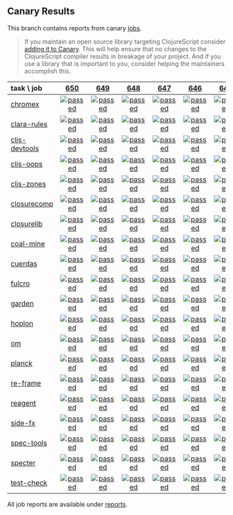 ## Canary Results

This branch contains reports from canary [jobs](https://github.com/cljs-oss/canary/tree/jobs).

> If you maintain an open source library targeting ClojureScript consider [adding it to Canary](https://github.com/cljs-oss/canary/tree/master#how-to-participate). This will help ensure that no changes to the ClojureScript compiler results in breakage of your project. And if you use a library that is important to you, consider helping the maintainers accomplish this.

[//]: # (begin_overview_table)

| task \ job | <a href="reports/2018/11/04/job-000650-1.10.439-39f47c3" title="job #650 finished on 2018-11-04">650</a> | <a href="reports/2018/11/03/job-000649-1.10.439-39f47c3" title="job #649 finished on 2018-11-03">649</a> | <a href="reports/2018/11/02/job-000648-1.10.438-e78d4fc" title="job #648 finished on 2018-11-02">648</a> | <a href="reports/2018/11/01/job-000647-1.10.437-6b9a37a" title="job #647 finished on 2018-11-01">647</a> | <a href="reports/2018/10/31/job-000646-1.10.436-20ba8ef" title="job #646 finished on 2018-10-31">646</a> | <a href="reports/2018/10/30/job-000645-1.10.436-20ba8ef" title="job #645 finished on 2018-10-30">645</a> | <a href="reports/2018/10/30/job-000644-1.10.437-6066a85" title="job #644 finished on 2018-10-30">644</a> | <a href="reports/2018/10/30/job-000643-1.10.436-20ba8ef" title="job #643 finished on 2018-10-30">643</a> | <a href="reports/2018/10/30/job-000640-1.10.432-4fb83ef" title="job #640 finished on 2018-10-30">640</a> | <a href="reports/2018/10/29/job-000639-1.10.432-4fb83ef" title="job #639 finished on 2018-10-29">639</a> |
| :--- | :---: | :---: | :---: | :---: | :---: | :---: | :---: | :---: | :---: | :---: |
| [chromex](https://github.com/binaryage/chromex) | <a href="reports/2018/11/04/job-000650-1.10.439-39f47c3#-chromex"><img title="passed" src="http://box.binaryage.com/s-passed.svg"><a> | <a href="reports/2018/11/03/job-000649-1.10.439-39f47c3#-chromex"><img title="passed" src="http://box.binaryage.com/s-passed.svg"><a> | <a href="reports/2018/11/02/job-000648-1.10.438-e78d4fc#-chromex"><img title="passed" src="http://box.binaryage.com/s-passed.svg"><a> | <a href="reports/2018/11/01/job-000647-1.10.437-6b9a37a#-chromex"><img title="passed" src="http://box.binaryage.com/s-passed.svg"><a> | <a href="reports/2018/10/31/job-000646-1.10.436-20ba8ef#-chromex"><img title="passed" src="http://box.binaryage.com/s-passed.svg"><a> | <a href="reports/2018/10/30/job-000645-1.10.436-20ba8ef#-chromex"><img title="passed" src="http://box.binaryage.com/s-passed.svg"><a> | <a href="reports/2018/10/30/job-000644-1.10.437-6066a85#-chromex"><img title="passed" src="http://box.binaryage.com/s-passed.svg"><a> | <a href="reports/2018/10/30/job-000643-1.10.436-20ba8ef#-chromex"><img title="passed" src="http://box.binaryage.com/s-passed.svg"><a> | <a href="reports/2018/10/30/job-000640-1.10.432-4fb83ef#-chromex"><img title="passed" src="http://box.binaryage.com/s-passed.svg"><a> | <a href="reports/2018/10/29/job-000639-1.10.432-4fb83ef#-chromex"><img title="passed" src="http://box.binaryage.com/s-passed.svg"><a> |
| [clara-rules](https://github.com/cerner/clara-rules) | <a href="reports/2018/11/04/job-000650-1.10.439-39f47c3#-clara-rules"><img title="passed" src="http://box.binaryage.com/s-passed.svg"><a> | <a href="reports/2018/11/03/job-000649-1.10.439-39f47c3#-clara-rules"><img title="passed" src="http://box.binaryage.com/s-passed.svg"><a> | <a href="reports/2018/11/02/job-000648-1.10.438-e78d4fc#-clara-rules"><img title="passed" src="http://box.binaryage.com/s-passed.svg"><a> | <a href="reports/2018/11/01/job-000647-1.10.437-6b9a37a#-clara-rules"><img title="passed" src="http://box.binaryage.com/s-passed.svg"><a> | <a href="reports/2018/10/31/job-000646-1.10.436-20ba8ef#-clara-rules"><img title="passed" src="http://box.binaryage.com/s-passed.svg"><a> | <a href="reports/2018/10/30/job-000645-1.10.436-20ba8ef#-clara-rules"><img title="passed" src="http://box.binaryage.com/s-passed.svg"><a> | <a href="reports/2018/10/30/job-000644-1.10.437-6066a85#-clara-rules"><img title="passed" src="http://box.binaryage.com/s-passed.svg"><a> | <a href="reports/2018/10/30/job-000643-1.10.436-20ba8ef#-clara-rules"><img title="passed" src="http://box.binaryage.com/s-passed.svg"><a> | <a href="reports/2018/10/30/job-000640-1.10.432-4fb83ef#-clara-rules"><img title="passed" src="http://box.binaryage.com/s-passed.svg"><a> | <a href="reports/2018/10/29/job-000639-1.10.432-4fb83ef#-clara-rules"><img title="passed" src="http://box.binaryage.com/s-passed.svg"><a> |
| [cljs-devtools](https://github.com/binaryage/cljs-devtools) | <a href="reports/2018/11/04/job-000650-1.10.439-39f47c3#-cljs-devtools"><img title="passed" src="http://box.binaryage.com/s-passed.svg"><a> | <a href="reports/2018/11/03/job-000649-1.10.439-39f47c3#-cljs-devtools"><img title="passed" src="http://box.binaryage.com/s-passed.svg"><a> | <a href="reports/2018/11/02/job-000648-1.10.438-e78d4fc#-cljs-devtools"><img title="passed" src="http://box.binaryage.com/s-passed.svg"><a> | <a href="reports/2018/11/01/job-000647-1.10.437-6b9a37a#-cljs-devtools"><img title="passed" src="http://box.binaryage.com/s-passed.svg"><a> | <a href="reports/2018/10/31/job-000646-1.10.436-20ba8ef#-cljs-devtools"><img title="passed" src="http://box.binaryage.com/s-passed.svg"><a> | <a href="reports/2018/10/30/job-000645-1.10.436-20ba8ef#-cljs-devtools"><img title="passed" src="http://box.binaryage.com/s-passed.svg"><a> | <a href="reports/2018/10/30/job-000644-1.10.437-6066a85#-cljs-devtools"><img title="failed" src="http://box.binaryage.com/s-failed.svg"><a> | <a href="reports/2018/10/30/job-000643-1.10.436-20ba8ef#-cljs-devtools"><img title="failed" src="http://box.binaryage.com/s-failed.svg"><a> | <a href="reports/2018/10/30/job-000640-1.10.432-4fb83ef#-cljs-devtools"><img title="failed" src="http://box.binaryage.com/s-failed.svg"><a> | <a href="reports/2018/10/29/job-000639-1.10.432-4fb83ef#-cljs-devtools"><img title="failed" src="http://box.binaryage.com/s-failed.svg"><a> |
| [cljs-oops](https://github.com/binaryage/cljs-oops) | <a href="reports/2018/11/04/job-000650-1.10.439-39f47c3#-cljs-oops"><img title="passed" src="http://box.binaryage.com/s-passed.svg"><a> | <a href="reports/2018/11/03/job-000649-1.10.439-39f47c3#-cljs-oops"><img title="passed" src="http://box.binaryage.com/s-passed.svg"><a> | <a href="reports/2018/11/02/job-000648-1.10.438-e78d4fc#-cljs-oops"><img title="passed" src="http://box.binaryage.com/s-passed.svg"><a> | <a href="reports/2018/11/01/job-000647-1.10.437-6b9a37a#-cljs-oops"><img title="passed" src="http://box.binaryage.com/s-passed.svg"><a> | <a href="reports/2018/10/31/job-000646-1.10.436-20ba8ef#-cljs-oops"><img title="passed" src="http://box.binaryage.com/s-passed.svg"><a> | <a href="reports/2018/10/30/job-000645-1.10.436-20ba8ef#-cljs-oops"><img title="passed" src="http://box.binaryage.com/s-passed.svg"><a> | <a href="reports/2018/10/30/job-000644-1.10.437-6066a85#-cljs-oops"><img title="failed" src="http://box.binaryage.com/s-failed.svg"><a> | <a href="reports/2018/10/30/job-000643-1.10.436-20ba8ef#-cljs-oops"><img title="failed" src="http://box.binaryage.com/s-failed.svg"><a> | <a href="reports/2018/10/30/job-000640-1.10.432-4fb83ef#-cljs-oops"><img title="passed" src="http://box.binaryage.com/s-passed.svg"><a> | <a href="reports/2018/10/29/job-000639-1.10.432-4fb83ef#-cljs-oops"><img title="passed" src="http://box.binaryage.com/s-passed.svg"><a> |
| [cljs-zones](https://github.com/binaryage/cljs-zones) | <a href="reports/2018/11/04/job-000650-1.10.439-39f47c3#-cljs-zones"><img title="passed" src="http://box.binaryage.com/s-passed.svg"><a> | <a href="reports/2018/11/03/job-000649-1.10.439-39f47c3#-cljs-zones"><img title="passed" src="http://box.binaryage.com/s-passed.svg"><a> | <a href="reports/2018/11/02/job-000648-1.10.438-e78d4fc#-cljs-zones"><img title="passed" src="http://box.binaryage.com/s-passed.svg"><a> | <a href="reports/2018/11/01/job-000647-1.10.437-6b9a37a#-cljs-zones"><img title="passed" src="http://box.binaryage.com/s-passed.svg"><a> | <a href="reports/2018/10/31/job-000646-1.10.436-20ba8ef#-cljs-zones"><img title="passed" src="http://box.binaryage.com/s-passed.svg"><a> | <a href="reports/2018/10/30/job-000645-1.10.436-20ba8ef#-cljs-zones"><img title="passed" src="http://box.binaryage.com/s-passed.svg"><a> | <a href="reports/2018/10/30/job-000644-1.10.437-6066a85#-cljs-zones"><img title="passed" src="http://box.binaryage.com/s-passed.svg"><a> | <a href="reports/2018/10/30/job-000643-1.10.436-20ba8ef#-cljs-zones"><img title="passed" src="http://box.binaryage.com/s-passed.svg"><a> | <a href="reports/2018/10/30/job-000640-1.10.432-4fb83ef#-cljs-zones"><img title="passed" src="http://box.binaryage.com/s-passed.svg"><a> | <a href="reports/2018/10/29/job-000639-1.10.432-4fb83ef#-cljs-zones"><img title="passed" src="http://box.binaryage.com/s-passed.svg"><a> |
| [closurecomp](https://github.com/mfikes/closurecomp) | <a href="reports/2018/11/04/job-000650-1.10.439-39f47c3#-closurecomp"><img title="passed" src="http://box.binaryage.com/s-passed.svg"><a> | <a href="reports/2018/11/03/job-000649-1.10.439-39f47c3#-closurecomp"><img title="passed" src="http://box.binaryage.com/s-passed.svg"><a> | <a href="reports/2018/11/02/job-000648-1.10.438-e78d4fc#-closurecomp"><img title="passed" src="http://box.binaryage.com/s-passed.svg"><a> | <a href="reports/2018/11/01/job-000647-1.10.437-6b9a37a#-closurecomp"><img title="passed" src="http://box.binaryage.com/s-passed.svg"><a> | <a href="reports/2018/10/31/job-000646-1.10.436-20ba8ef#-closurecomp"><img title="passed" src="http://box.binaryage.com/s-passed.svg"><a> | <a href="reports/2018/10/30/job-000645-1.10.436-20ba8ef#-closurecomp"><img title="passed" src="http://box.binaryage.com/s-passed.svg"><a> | <a href="reports/2018/10/30/job-000644-1.10.437-6066a85#-closurecomp"><img title="passed" src="http://box.binaryage.com/s-passed.svg"><a> | <a href="reports/2018/10/30/job-000643-1.10.436-20ba8ef#-closurecomp"><img title="passed" src="http://box.binaryage.com/s-passed.svg"><a> | <a href="reports/2018/10/30/job-000640-1.10.432-4fb83ef#-closurecomp"><img title="passed" src="http://box.binaryage.com/s-passed.svg"><a> | <a href="reports/2018/10/29/job-000639-1.10.432-4fb83ef#-closurecomp"><img title="passed" src="http://box.binaryage.com/s-passed.svg"><a> |
| [closurelib](https://github.com/mfikes/closurelib) | <a href="reports/2018/11/04/job-000650-1.10.439-39f47c3#-closurelib"><img title="passed" src="http://box.binaryage.com/s-passed.svg"><a> | <a href="reports/2018/11/03/job-000649-1.10.439-39f47c3#-closurelib"><img title="passed" src="http://box.binaryage.com/s-passed.svg"><a> | <a href="reports/2018/11/02/job-000648-1.10.438-e78d4fc#-closurelib"><img title="passed" src="http://box.binaryage.com/s-passed.svg"><a> | <a href="reports/2018/11/01/job-000647-1.10.437-6b9a37a#-closurelib"><img title="passed" src="http://box.binaryage.com/s-passed.svg"><a> | <a href="reports/2018/10/31/job-000646-1.10.436-20ba8ef#-closurelib"><img title="passed" src="http://box.binaryage.com/s-passed.svg"><a> | <a href="reports/2018/10/30/job-000645-1.10.436-20ba8ef#-closurelib"><img title="passed" src="http://box.binaryage.com/s-passed.svg"><a> | <a href="reports/2018/10/30/job-000644-1.10.437-6066a85#-closurelib"><img title="passed" src="http://box.binaryage.com/s-passed.svg"><a> | <a href="reports/2018/10/30/job-000643-1.10.436-20ba8ef#-closurelib"><img title="passed" src="http://box.binaryage.com/s-passed.svg"><a> | <a href="reports/2018/10/30/job-000640-1.10.432-4fb83ef#-closurelib"><img title="passed" src="http://box.binaryage.com/s-passed.svg"><a> | <a href="reports/2018/10/29/job-000639-1.10.432-4fb83ef#-closurelib"><img title="passed" src="http://box.binaryage.com/s-passed.svg"><a> |
| [coal-mine](https://github.com/mfikes/coal-mine) | <a href="reports/2018/11/04/job-000650-1.10.439-39f47c3#-coal-mine"><img title="passed" src="http://box.binaryage.com/s-passed.svg"><a> | <a href="reports/2018/11/03/job-000649-1.10.439-39f47c3#-coal-mine"><img title="passed" src="http://box.binaryage.com/s-passed.svg"><a> | <a href="reports/2018/11/02/job-000648-1.10.438-e78d4fc#-coal-mine"><img title="passed" src="http://box.binaryage.com/s-passed.svg"><a> | <a href="reports/2018/11/01/job-000647-1.10.437-6b9a37a#-coal-mine"><img title="passed" src="http://box.binaryage.com/s-passed.svg"><a> | <a href="reports/2018/10/31/job-000646-1.10.436-20ba8ef#-coal-mine"><img title="passed" src="http://box.binaryage.com/s-passed.svg"><a> | <a href="reports/2018/10/30/job-000645-1.10.436-20ba8ef#-coal-mine"><img title="passed" src="http://box.binaryage.com/s-passed.svg"><a> | <a href="reports/2018/10/30/job-000644-1.10.437-6066a85#-coal-mine"><img title="passed" src="http://box.binaryage.com/s-passed.svg"><a> | <a href="reports/2018/10/30/job-000643-1.10.436-20ba8ef#-coal-mine"><img title="passed" src="http://box.binaryage.com/s-passed.svg"><a> | <a href="reports/2018/10/30/job-000640-1.10.432-4fb83ef#-coal-mine"><img title="passed" src="http://box.binaryage.com/s-passed.svg"><a> | <a href="reports/2018/10/29/job-000639-1.10.432-4fb83ef#-coal-mine"><img title="passed" src="http://box.binaryage.com/s-passed.svg"><a> |
| [cuerdas](https://github.com/funcool/cuerdas) | <a href="reports/2018/11/04/job-000650-1.10.439-39f47c3#-cuerdas"><img title="passed" src="http://box.binaryage.com/s-passed.svg"><a> | <a href="reports/2018/11/03/job-000649-1.10.439-39f47c3#-cuerdas"><img title="passed" src="http://box.binaryage.com/s-passed.svg"><a> | <a href="reports/2018/11/02/job-000648-1.10.438-e78d4fc#-cuerdas"><img title="passed" src="http://box.binaryage.com/s-passed.svg"><a> | <a href="reports/2018/11/01/job-000647-1.10.437-6b9a37a#-cuerdas"><img title="passed" src="http://box.binaryage.com/s-passed.svg"><a> | <a href="reports/2018/10/31/job-000646-1.10.436-20ba8ef#-cuerdas"><img title="passed" src="http://box.binaryage.com/s-passed.svg"><a> | <a href="reports/2018/10/30/job-000645-1.10.436-20ba8ef#-cuerdas"><img title="passed" src="http://box.binaryage.com/s-passed.svg"><a> | <a href="reports/2018/10/30/job-000644-1.10.437-6066a85#-cuerdas"><img title="passed" src="http://box.binaryage.com/s-passed.svg"><a> | <a href="reports/2018/10/30/job-000643-1.10.436-20ba8ef#-cuerdas"><img title="passed" src="http://box.binaryage.com/s-passed.svg"><a> | <a href="reports/2018/10/30/job-000640-1.10.432-4fb83ef#-cuerdas"><img title="passed" src="http://box.binaryage.com/s-passed.svg"><a> | <a href="reports/2018/10/29/job-000639-1.10.432-4fb83ef#-cuerdas"><img title="passed" src="http://box.binaryage.com/s-passed.svg"><a> |
| [fulcro](https://github.com/fulcrologic/fulcro) | <a href="reports/2018/11/04/job-000650-1.10.439-39f47c3#-fulcro"><img title="passed" src="http://box.binaryage.com/s-passed.svg"><a> | <a href="reports/2018/11/03/job-000649-1.10.439-39f47c3#-fulcro"><img title="passed" src="http://box.binaryage.com/s-passed.svg"><a> | <a href="reports/2018/11/02/job-000648-1.10.438-e78d4fc#-fulcro"><img title="passed" src="http://box.binaryage.com/s-passed.svg"><a> | <a href="reports/2018/11/01/job-000647-1.10.437-6b9a37a#-fulcro"><img title="passed" src="http://box.binaryage.com/s-passed.svg"><a> | <a href="reports/2018/10/31/job-000646-1.10.436-20ba8ef#-fulcro"><img title="passed" src="http://box.binaryage.com/s-passed.svg"><a> | <a href="reports/2018/10/30/job-000645-1.10.436-20ba8ef#-fulcro"><img title="passed" src="http://box.binaryage.com/s-passed.svg"><a> | <a href="reports/2018/10/30/job-000644-1.10.437-6066a85#-fulcro"><img title="passed" src="http://box.binaryage.com/s-passed.svg"><a> | <a href="reports/2018/10/30/job-000643-1.10.436-20ba8ef#-fulcro"><img title="passed" src="http://box.binaryage.com/s-passed.svg"><a> | <a href="reports/2018/10/30/job-000640-1.10.432-4fb83ef#-fulcro"><img title="passed" src="http://box.binaryage.com/s-passed.svg"><a> | <a href="reports/2018/10/29/job-000639-1.10.432-4fb83ef#-fulcro"><img title="passed" src="http://box.binaryage.com/s-passed.svg"><a> |
| [garden](https://github.com/noprompt/garden) | <a href="reports/2018/11/04/job-000650-1.10.439-39f47c3#-garden"><img title="passed" src="http://box.binaryage.com/s-passed.svg"><a> | <a href="reports/2018/11/03/job-000649-1.10.439-39f47c3#-garden"><img title="passed" src="http://box.binaryage.com/s-passed.svg"><a> | <a href="reports/2018/11/02/job-000648-1.10.438-e78d4fc#-garden"><img title="passed" src="http://box.binaryage.com/s-passed.svg"><a> | <a href="reports/2018/11/01/job-000647-1.10.437-6b9a37a#-garden"><img title="passed" src="http://box.binaryage.com/s-passed.svg"><a> | <a href="reports/2018/10/31/job-000646-1.10.436-20ba8ef#-garden"><img title="passed" src="http://box.binaryage.com/s-passed.svg"><a> | <a href="reports/2018/10/30/job-000645-1.10.436-20ba8ef#-garden"><img title="passed" src="http://box.binaryage.com/s-passed.svg"><a> | <a href="reports/2018/10/30/job-000644-1.10.437-6066a85#-garden"><img title="passed" src="http://box.binaryage.com/s-passed.svg"><a> | <a href="reports/2018/10/30/job-000643-1.10.436-20ba8ef#-garden"><img title="passed" src="http://box.binaryage.com/s-passed.svg"><a> | <a href="reports/2018/10/30/job-000640-1.10.432-4fb83ef#-garden"><img title="passed" src="http://box.binaryage.com/s-passed.svg"><a> | <a href="reports/2018/10/29/job-000639-1.10.432-4fb83ef#-garden"><img title="passed" src="http://box.binaryage.com/s-passed.svg"><a> |
| [hoplon](https://github.com/hoplon/hoplon) | <a href="reports/2018/11/04/job-000650-1.10.439-39f47c3#-hoplon"><img title="passed" src="http://box.binaryage.com/s-passed.svg"><a> | <a href="reports/2018/11/03/job-000649-1.10.439-39f47c3#-hoplon"><img title="passed" src="http://box.binaryage.com/s-passed.svg"><a> | <a href="reports/2018/11/02/job-000648-1.10.438-e78d4fc#-hoplon"><img title="passed" src="http://box.binaryage.com/s-passed.svg"><a> | <a href="reports/2018/11/01/job-000647-1.10.437-6b9a37a#-hoplon"><img title="passed" src="http://box.binaryage.com/s-passed.svg"><a> | <a href="reports/2018/10/31/job-000646-1.10.436-20ba8ef#-hoplon"><img title="passed" src="http://box.binaryage.com/s-passed.svg"><a> | <a href="reports/2018/10/30/job-000645-1.10.436-20ba8ef#-hoplon"><img title="passed" src="http://box.binaryage.com/s-passed.svg"><a> | <a href="reports/2018/10/30/job-000644-1.10.437-6066a85#-hoplon"><img title="passed" src="http://box.binaryage.com/s-passed.svg"><a> | <a href="reports/2018/10/30/job-000643-1.10.436-20ba8ef#-hoplon"><img title="passed" src="http://box.binaryage.com/s-passed.svg"><a> | <a href="reports/2018/10/30/job-000640-1.10.432-4fb83ef#-hoplon"><img title="passed" src="http://box.binaryage.com/s-passed.svg"><a> | <a href="reports/2018/10/29/job-000639-1.10.432-4fb83ef#-hoplon"><img title="passed" src="http://box.binaryage.com/s-passed.svg"><a> |
| [om](https://github.com/omcljs/om) | <a href="reports/2018/11/04/job-000650-1.10.439-39f47c3#-om"><img title="passed" src="http://box.binaryage.com/s-passed.svg"><a> | <a href="reports/2018/11/03/job-000649-1.10.439-39f47c3#-om"><img title="passed" src="http://box.binaryage.com/s-passed.svg"><a> | <a href="reports/2018/11/02/job-000648-1.10.438-e78d4fc#-om"><img title="passed" src="http://box.binaryage.com/s-passed.svg"><a> | <a href="reports/2018/11/01/job-000647-1.10.437-6b9a37a#-om"><img title="passed" src="http://box.binaryage.com/s-passed.svg"><a> | <a href="reports/2018/10/31/job-000646-1.10.436-20ba8ef#-om"><img title="passed" src="http://box.binaryage.com/s-passed.svg"><a> | <a href="reports/2018/10/30/job-000645-1.10.436-20ba8ef#-om"><img title="passed" src="http://box.binaryage.com/s-passed.svg"><a> | <a href="reports/2018/10/30/job-000644-1.10.437-6066a85#-om"><img title="passed" src="http://box.binaryage.com/s-passed.svg"><a> | <a href="reports/2018/10/30/job-000643-1.10.436-20ba8ef#-om"><img title="passed" src="http://box.binaryage.com/s-passed.svg"><a> | <a href="reports/2018/10/30/job-000640-1.10.432-4fb83ef#-om"><img title="passed" src="http://box.binaryage.com/s-passed.svg"><a> | <a href="reports/2018/10/29/job-000639-1.10.432-4fb83ef#-om"><img title="passed" src="http://box.binaryage.com/s-passed.svg"><a> |
| [planck](https://github.com/planck-repl/planck) | <a href="reports/2018/11/04/job-000650-1.10.439-39f47c3#-planck"><img title="passed" src="http://box.binaryage.com/s-passed.svg"><a> | <a href="reports/2018/11/03/job-000649-1.10.439-39f47c3#-planck"><img title="passed" src="http://box.binaryage.com/s-passed.svg"><a> | <a href="reports/2018/11/02/job-000648-1.10.438-e78d4fc#-planck"><img title="passed" src="http://box.binaryage.com/s-passed.svg"><a> | <a href="reports/2018/11/01/job-000647-1.10.437-6b9a37a#-planck"><img title="passed" src="http://box.binaryage.com/s-passed.svg"><a> | <a href="reports/2018/10/31/job-000646-1.10.436-20ba8ef#-planck"><img title="passed" src="http://box.binaryage.com/s-passed.svg"><a> | <a href="reports/2018/10/30/job-000645-1.10.436-20ba8ef#-planck"><img title="passed" src="http://box.binaryage.com/s-passed.svg"><a> | <a href="reports/2018/10/30/job-000644-1.10.437-6066a85#-planck"><img title="passed" src="http://box.binaryage.com/s-passed.svg"><a> | <a href="reports/2018/10/30/job-000643-1.10.436-20ba8ef#-planck"><img title="passed" src="http://box.binaryage.com/s-passed.svg"><a> | <a href="reports/2018/10/30/job-000640-1.10.432-4fb83ef#-planck"><img title="passed" src="http://box.binaryage.com/s-passed.svg"><a> | <a href="reports/2018/10/29/job-000639-1.10.432-4fb83ef#-planck"><img title="passed" src="http://box.binaryage.com/s-passed.svg"><a> |
| [re-frame](https://github.com/Day8/re-frame) | <a href="reports/2018/11/04/job-000650-1.10.439-39f47c3#-re-frame"><img title="passed" src="http://box.binaryage.com/s-passed.svg"><a> | <a href="reports/2018/11/03/job-000649-1.10.439-39f47c3#-re-frame"><img title="passed" src="http://box.binaryage.com/s-passed.svg"><a> | <a href="reports/2018/11/02/job-000648-1.10.438-e78d4fc#-re-frame"><img title="passed" src="http://box.binaryage.com/s-passed.svg"><a> | <a href="reports/2018/11/01/job-000647-1.10.437-6b9a37a#-re-frame"><img title="passed" src="http://box.binaryage.com/s-passed.svg"><a> | <a href="reports/2018/10/31/job-000646-1.10.436-20ba8ef#-re-frame"><img title="passed" src="http://box.binaryage.com/s-passed.svg"><a> | <a href="reports/2018/10/30/job-000645-1.10.436-20ba8ef#-re-frame"><img title="passed" src="http://box.binaryage.com/s-passed.svg"><a> | <a href="reports/2018/10/30/job-000644-1.10.437-6066a85#-re-frame"><img title="passed" src="http://box.binaryage.com/s-passed.svg"><a> | <a href="reports/2018/10/30/job-000643-1.10.436-20ba8ef#-re-frame"><img title="passed" src="http://box.binaryage.com/s-passed.svg"><a> | <a href="reports/2018/10/30/job-000640-1.10.432-4fb83ef#-re-frame"><img title="passed" src="http://box.binaryage.com/s-passed.svg"><a> | <a href="reports/2018/10/29/job-000639-1.10.432-4fb83ef#-re-frame"><img title="passed" src="http://box.binaryage.com/s-passed.svg"><a> |
| [reagent](https://github.com/reagent-project/reagent) | <a href="reports/2018/11/04/job-000650-1.10.439-39f47c3#-reagent"><img title="passed" src="http://box.binaryage.com/s-passed.svg"><a> | <a href="reports/2018/11/03/job-000649-1.10.439-39f47c3#-reagent"><img title="passed" src="http://box.binaryage.com/s-passed.svg"><a> | <a href="reports/2018/11/02/job-000648-1.10.438-e78d4fc#-reagent"><img title="passed" src="http://box.binaryage.com/s-passed.svg"><a> | <a href="reports/2018/11/01/job-000647-1.10.437-6b9a37a#-reagent"><img title="passed" src="http://box.binaryage.com/s-passed.svg"><a> | <a href="reports/2018/10/31/job-000646-1.10.436-20ba8ef#-reagent"><img title="passed" src="http://box.binaryage.com/s-passed.svg"><a> | <a href="reports/2018/10/30/job-000645-1.10.436-20ba8ef#-reagent"><img title="passed" src="http://box.binaryage.com/s-passed.svg"><a> | <a href="reports/2018/10/30/job-000644-1.10.437-6066a85#-reagent"><img title="passed" src="http://box.binaryage.com/s-passed.svg"><a> | <a href="reports/2018/10/30/job-000643-1.10.436-20ba8ef#-reagent"><img title="passed" src="http://box.binaryage.com/s-passed.svg"><a> | <a href="reports/2018/10/30/job-000640-1.10.432-4fb83ef#-reagent"><img title="passed" src="http://box.binaryage.com/s-passed.svg"><a> | <a href="reports/2018/10/29/job-000639-1.10.432-4fb83ef#-reagent"><img title="passed" src="http://box.binaryage.com/s-passed.svg"><a> |
| [side-fx](https://github.com/cljsrn/side-fx) | <a href="reports/2018/11/04/job-000650-1.10.439-39f47c3#-side-fx"><img title="passed" src="http://box.binaryage.com/s-passed.svg"><a> | <a href="reports/2018/11/03/job-000649-1.10.439-39f47c3#-side-fx"><img title="passed" src="http://box.binaryage.com/s-passed.svg"><a> | <a href="reports/2018/11/02/job-000648-1.10.438-e78d4fc#-side-fx"><img title="passed" src="http://box.binaryage.com/s-passed.svg"><a> | <a href="reports/2018/11/01/job-000647-1.10.437-6b9a37a#-side-fx"><img title="passed" src="http://box.binaryage.com/s-passed.svg"><a> | <a href="reports/2018/10/31/job-000646-1.10.436-20ba8ef#-side-fx"><img title="passed" src="http://box.binaryage.com/s-passed.svg"><a> | <a href="reports/2018/10/30/job-000645-1.10.436-20ba8ef#-side-fx"><img title="passed" src="http://box.binaryage.com/s-passed.svg"><a> | <a href="reports/2018/10/30/job-000644-1.10.437-6066a85#-side-fx"><img title="passed" src="http://box.binaryage.com/s-passed.svg"><a> | <a href="reports/2018/10/30/job-000643-1.10.436-20ba8ef#-side-fx"><img title="passed" src="http://box.binaryage.com/s-passed.svg"><a> | <a href="reports/2018/10/30/job-000640-1.10.432-4fb83ef#-side-fx"><img title="passed" src="http://box.binaryage.com/s-passed.svg"><a> | <a href="reports/2018/10/29/job-000639-1.10.432-4fb83ef#-side-fx"><img title="passed" src="http://box.binaryage.com/s-passed.svg"><a> |
| [spec-tools](https://github.com/metosin/spec-tools) | <a href="reports/2018/11/04/job-000650-1.10.439-39f47c3#-spec-tools"><img title="passed" src="http://box.binaryage.com/s-passed.svg"><a> | <a href="reports/2018/11/03/job-000649-1.10.439-39f47c3#-spec-tools"><img title="passed" src="http://box.binaryage.com/s-passed.svg"><a> | <a href="reports/2018/11/02/job-000648-1.10.438-e78d4fc#-spec-tools"><img title="passed" src="http://box.binaryage.com/s-passed.svg"><a> | <a href="reports/2018/11/01/job-000647-1.10.437-6b9a37a#-spec-tools"><img title="passed" src="http://box.binaryage.com/s-passed.svg"><a> | <a href="reports/2018/10/31/job-000646-1.10.436-20ba8ef#-spec-tools"><img title="passed" src="http://box.binaryage.com/s-passed.svg"><a> | <a href="reports/2018/10/30/job-000645-1.10.436-20ba8ef#-spec-tools"><img title="passed" src="http://box.binaryage.com/s-passed.svg"><a> | <a href="reports/2018/10/30/job-000644-1.10.437-6066a85#-spec-tools"><img title="passed" src="http://box.binaryage.com/s-passed.svg"><a> | <a href="reports/2018/10/30/job-000643-1.10.436-20ba8ef#-spec-tools"><img title="passed" src="http://box.binaryage.com/s-passed.svg"><a> | <a href="reports/2018/10/30/job-000640-1.10.432-4fb83ef#-spec-tools"><img title="passed" src="http://box.binaryage.com/s-passed.svg"><a> | <a href="reports/2018/10/29/job-000639-1.10.432-4fb83ef#-spec-tools"><img title="passed" src="http://box.binaryage.com/s-passed.svg"><a> |
| [specter](https://github.com/nathanmarz/specter) | <a href="reports/2018/11/04/job-000650-1.10.439-39f47c3#-specter"><img title="passed" src="http://box.binaryage.com/s-passed.svg"><a> | <a href="reports/2018/11/03/job-000649-1.10.439-39f47c3#-specter"><img title="passed" src="http://box.binaryage.com/s-passed.svg"><a> | <a href="reports/2018/11/02/job-000648-1.10.438-e78d4fc#-specter"><img title="passed" src="http://box.binaryage.com/s-passed.svg"><a> | <a href="reports/2018/11/01/job-000647-1.10.437-6b9a37a#-specter"><img title="passed" src="http://box.binaryage.com/s-passed.svg"><a> | <a href="reports/2018/10/31/job-000646-1.10.436-20ba8ef#-specter"><img title="passed" src="http://box.binaryage.com/s-passed.svg"><a> | <a href="reports/2018/10/30/job-000645-1.10.436-20ba8ef#-specter"><img title="passed" src="http://box.binaryage.com/s-passed.svg"><a> | <a href="reports/2018/10/30/job-000644-1.10.437-6066a85#-specter"><img title="passed" src="http://box.binaryage.com/s-passed.svg"><a> | <a href="reports/2018/10/30/job-000643-1.10.436-20ba8ef#-specter"><img title="passed" src="http://box.binaryage.com/s-passed.svg"><a> | <a href="reports/2018/10/30/job-000640-1.10.432-4fb83ef#-specter"><img title="passed" src="http://box.binaryage.com/s-passed.svg"><a> | <a href="reports/2018/10/29/job-000639-1.10.432-4fb83ef#-specter"><img title="passed" src="http://box.binaryage.com/s-passed.svg"><a> |
| [test-check](https://github.com/clojure/test.check) | <a href="reports/2018/11/04/job-000650-1.10.439-39f47c3#-test-check"><img title="passed" src="http://box.binaryage.com/s-passed.svg"><a> | <a href="reports/2018/11/03/job-000649-1.10.439-39f47c3#-test-check"><img title="passed" src="http://box.binaryage.com/s-passed.svg"><a> | <a href="reports/2018/11/02/job-000648-1.10.438-e78d4fc#-test-check"><img title="passed" src="http://box.binaryage.com/s-passed.svg"><a> | <a href="reports/2018/11/01/job-000647-1.10.437-6b9a37a#-test-check"><img title="passed" src="http://box.binaryage.com/s-passed.svg"><a> | <a href="reports/2018/10/31/job-000646-1.10.436-20ba8ef#-test-check"><img title="passed" src="http://box.binaryage.com/s-passed.svg"><a> | <a href="reports/2018/10/30/job-000645-1.10.436-20ba8ef#-test-check"><img title="passed" src="http://box.binaryage.com/s-passed.svg"><a> | <a href="reports/2018/10/30/job-000644-1.10.437-6066a85#-test-check"><img title="passed" src="http://box.binaryage.com/s-passed.svg"><a> | <a href="reports/2018/10/30/job-000643-1.10.436-20ba8ef#-test-check"><img title="passed" src="http://box.binaryage.com/s-passed.svg"><a> | <a href="reports/2018/10/30/job-000640-1.10.432-4fb83ef#-test-check"><img title="passed" src="http://box.binaryage.com/s-passed.svg"><a> | <a href="reports/2018/10/29/job-000639-1.10.432-4fb83ef#-test-check"><img title="passed" src="http://box.binaryage.com/s-passed.svg"><a> |

[//]: # (end_overview_table)

All job reports are available under [reports](reports).
